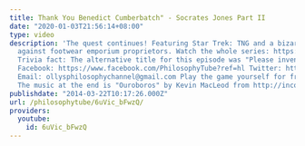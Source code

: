 ```yaml
---
title: Thank You Benedict Cumberbatch" - Socrates Jones Part II
date: "2020-01-03T21:56:14+08:00"
type: video
description: 'The quest continues! Featuring Star Trek: TNG and a bizarre vendetta
  against footwear emporium proprietors. Watch the whole series: https://www.youtube.com/watch?v=j9DVftt9lm4&index=2&list=PLvoAL-KSZ32c9ilehJSvRo0sDMuqWN6cS
  Trivia fact: The alternative title for this episode was "Please invent more shoes."
  Facebook: https://www.facebook.com/PhilosophyTube?ref=hl Twitter: https://twitter.com/PhilosophyTube
  Email: ollysphilosophychannel@gmail.com Play the game yourself for free: http://www.kongregate.com/games/ChiefWakamakamu/socrates-jones-pro-philosopher
  The music at the end is "Ouroboros" by Kevin MacLeod from http://incompetech.com'
publishdate: "2014-03-22T10:17:26.000Z"
url: /philosophytube/6uVic_bFwzQ/
providers:
  youtube:
    id: 6uVic_bFwzQ
---
```

